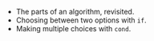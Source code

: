 * The parts of an algorithm, revisited.
* Choosing between two options with `if`.
* Making multiple choices with `cond`.

